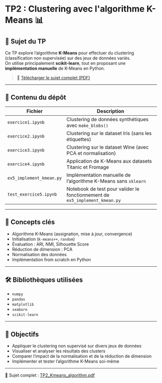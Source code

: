 # TP2 : Clustering avec l'algorithme K-Means 📊

## 📝 Sujet du TP

Ce TP explore l’algorithme **K-Means** pour effectuer du clustering (classification non supervisée) sur des jeux de données variés.  
On utilise principalement **scikit-learn**, tout en proposant une **implémentation manuelle** de K-Means en Python.

> 📄 [Télécharger le sujet complet (PDF)](./TP2_Kmeans_algorithm.pdf)

---

## 📁 Contenu du dépôt

| Fichier                           | Description                                                                 |
|-----------------------------------|-----------------------------------------------------------------------------|
| `exercice1.ipynb`                 | Clustering de données synthétiques avec `make_blobs()`                      |
| `exercice2.ipynb`                 | Clustering sur le dataset Iris (sans les étiquettes)                        |
| `exercice3.ipynb`                 | Clustering sur le dataset Wine (avec PCA et normalisation)                 |
| `exercice4.ipynb`                 | Application de K-Means aux datasets Titanic et Fromage                     |
| `ex5_implement_kmean.py`          | Implémentation manuelle de l’algorithme K-Means sans `sklearn`             |
| `test_exercice5.ipynb`            | Notebook de test pour valider le fonctionnement de `ex5_implement_kmean.py`|

---

## 🧠 Concepts clés

- Algorithme K-Means (assignation, mise à jour, convergence)
- Initialisation (`k-means++`, `random`)
- Évaluation : ARI, NMI, Silhouette Score
- Réduction de dimension : PCA
- Normalisation des données
- Implémentation from scratch en Python

---

## 🛠️ Bibliothèques utilisées

- `numpy`
- `pandas`
- `matplotlib`
- `seaborn`
- `scikit-learn`

---

## 🎯 Objectifs

- Appliquer le clustering non supervisé sur divers jeux de données
- Visualiser et analyser les résultats des clusters
- Comparer l’impact de la normalisation et de la réduction de dimension
- Implémenter et tester l’algorithme K-Means soi-même

---

📄 Sujet complet : [TP2_Kmeans_algorithm.pdf](./TP2_Kmeans_algorithm.pdf)
